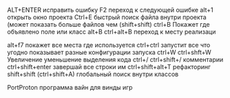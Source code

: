 
ALT+ENTER исправить ошибку
F2 переход к следующей ошибке
alt+1 открыть окно проекта
Ctrl+E быстрый поиск файла внутри проекта (может показать больше файлов чем (shift+shift)
ctrl+B Покажет где объявлено поле или класс
alt+B ctrl+alt+B переход к месту реализаци

alt+f7 покажет все места где используется 
ctrl+ctrl запустит все что угодно показывает разные конфигурации запуска
ctrl+W ctrl+shft+W Увеличение уменьшение выделения кода
ctrl+/ ctrl+shift+/ комментарии
ctrl+shift+enter завершай все строки им
ctrl+shift+alt+T рефакторинг
shift+shift (ctrl+shift+A) глобальный поиск внутри классов


PortProton программа вайн для винды игр
